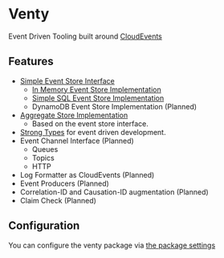 # Venty
Event Driven Tooling built around [CloudEvents](https://cloudevents.io/) 
 
 
 ## Features
 * [Simple Event Store Interface](venty/event_store.py)
   * [In Memory Event Store Implementation](venty/in_memory_event_store.py)
   * [Simple SQL Event Store Implementation](venty/sql_event_store.py) 
   * DynamoDB Event Store Implementation (Planned)
 * [Aggregate Store Implementation](venty/aggregate_store.py)
    * Based on the event store interface.
 * [Strong Types](venty/strong_types.py) for event driven development.
 * Event Channel Interface (Planned)
    * Queues 
    * Topics
    * HTTP 
 * Log Formatter as CloudEvents (Planned)
 * Event Producers (Planned)
 * Correlation-ID and Causation-ID augmentation (Planned) 
 * Claim Check (Planned)
 
 
 ## Configuration
 You can configure the venty package via [the package settings](venty/settings.md)
